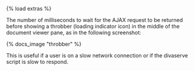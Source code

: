 {% load extras %}

The number of milliseconds to wait for the AJAX request to be returned before
showing a throbber (loading indicator icon) in the middle of the document
viewer pane, as in the following screenshot:

{% docs_image "throbber" %}

This is useful if a user is on a slow network connection or if the divaserve
script is slow to respond.
